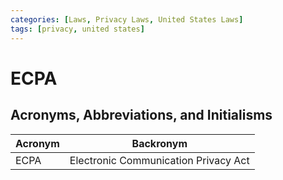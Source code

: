 ```yaml
---
categories: [Laws, Privacy Laws, United States Laws]
tags: [privacy, united states]
---
```


# ECPA

## Acronyms, Abbreviations, and Initialisms

| Acronym | Backronym |
| - | - |
| ECPA | Electronic Communication Privacy Act |
